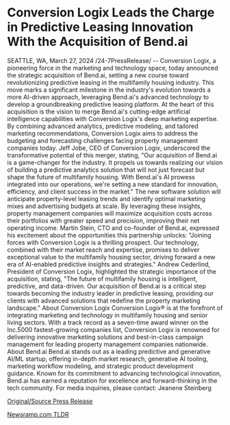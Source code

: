 # Conversion Logix Leads the Charge in Predictive Leasing Innovation With the Acquisition of Bend.ai

SEATTLE, WA, March 27, 2024 /24-7PressRelease/ -- Conversion Logix, a pioneering force in the marketing and technology space, today announced the strategic acquisition of Bend.ai, setting a new course toward revolutionizing predictive leasing in the multifamily housing industry. This move marks a significant milestone in the industry's evolution towards a more AI-driven approach, leveraging Bend.ai's advanced technology to develop a groundbreaking predictive leasing platform.  At the heart of this acquisition is the vision to merge Bend.ai's cutting-edge artificial intelligence capabilities with Conversion Logix's deep marketing expertise. By combining advanced analytics, predictive modeling, and tailored marketing recommendations, Conversion Logix aims to address the budgeting and forecasting challenges facing property management companies today.   Jeff Jobe, CEO of Conversion Logix, underscored the transformative potential of this merger, stating, "Our acquisition of Bend.ai is a game-changer for the industry. It propels us towards realizing our vision of building a predictive analytics solution that will not just forecast but shape the future of multifamily housing. With Bend.ai's AI prowess integrated into our operations, we're setting a new standard for innovation, efficiency, and client success in the market."  The new software solution will anticipate property-level leasing trends and identify optimal marketing mixes and advertising budgets at scale. By leveraging these insights, property management companies will maximize acquisition costs across their portfolios with greater speed and precision, improving their net operating income.  Martin Stein, CTO and co-founder of Bend.ai, expressed his excitement about the opportunities this partnership unlocks: "Joining forces with Conversion Logix is a thrilling prospect. Our technology, combined with their market reach and expertise, promises to deliver exceptional value to the multifamily housing sector, driving forward a new era of AI-enabled predictive insights and strategies."  Andrew Cederlind, President of Conversion Logix, highlighted the strategic importance of the acquisition, stating, "The future of multifamily housing is intelligent, predictive, and data-driven. Our acquisition of Bend.ai is a critical step towards becoming the industry leader in predictive leasing, providing our clients with advanced solutions that redefine the property marketing landscape."  About Conversion Logix  Conversion Logix® is at the forefront of integrating marketing and technology in multifamily housing and senior living sectors. With a track record as a seven-time award winner on the Inc.5000 fastest-growing companies list, Conversion Logix is renowned for delivering innovative marketing solutions and best-in-class campaign management for leading property management companies nationwide.  About Bend.ai  Bend.ai stands out as a leading predictive and generative AI/ML startup, offering in-depth market research, generative AI tooling, marketing workflow modeling, and strategic product development guidance. Known for its commitment to advancing technological innovation, Bend.ai has earned a reputation for excellence and forward-thinking in the tech community.  For media inquiries, please contact: Jeanene Steinberg 

[Original/Source Press Release](https://www.24-7pressrelease.com/press-release/509590/conversion-logix-leads-the-charge-in-predictive-leasing-innovation-with-the-acquisition-of-bendai) 

[Newsramp.com TLDR](https://newsramp.com/None) 